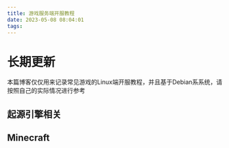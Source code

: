 ```yaml
---
title: 游戏服务端开服教程
date: 2023-05-08 08:04:01
tags:
---
```


# 长期更新
本篇博客仅仅用来记录常见游戏的Linux端开服教程，并且基于Debian系系统，请按照自己的实际情况进行参考

<!--more-->

## 起源引擎相关

## Minecraft
